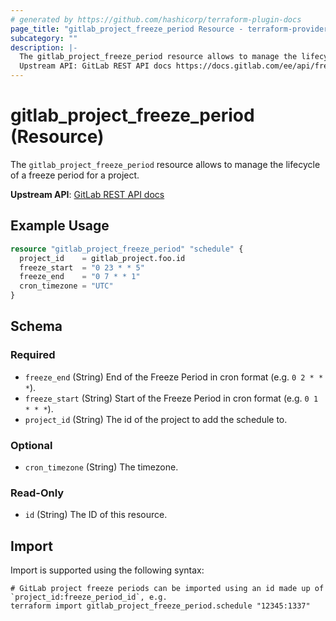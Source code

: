 ```yaml
---
# generated by https://github.com/hashicorp/terraform-plugin-docs
page_title: "gitlab_project_freeze_period Resource - terraform-provider-gitlab"
subcategory: ""
description: |-
  The gitlab_project_freeze_period resource allows to manage the lifecycle of a freeze period for a project.
  Upstream API: GitLab REST API docs https://docs.gitlab.com/ee/api/freeze_periods.html
---
```


# gitlab_project_freeze_period (Resource)

The `gitlab_project_freeze_period` resource allows to manage the lifecycle of a freeze period for a project.

**Upstream API**: [GitLab REST API docs](https://docs.gitlab.com/ee/api/freeze_periods.html)

## Example Usage

```terraform
resource "gitlab_project_freeze_period" "schedule" {
  project_id    = gitlab_project.foo.id
  freeze_start  = "0 23 * * 5"
  freeze_end    = "0 7 * * 1"
  cron_timezone = "UTC"
}
```

<!-- schema generated by tfplugindocs -->
## Schema

### Required

- `freeze_end` (String) End of the Freeze Period in cron format (e.g. `0 2 * * *`).
- `freeze_start` (String) Start of the Freeze Period in cron format (e.g. `0 1 * * *`).
- `project_id` (String) The id of the project to add the schedule to.

### Optional

- `cron_timezone` (String) The timezone.

### Read-Only

- `id` (String) The ID of this resource.

## Import

Import is supported using the following syntax:

```shell
# GitLab project freeze periods can be imported using an id made up of `project_id:freeze_period_id`, e.g.
terraform import gitlab_project_freeze_period.schedule "12345:1337"
```
